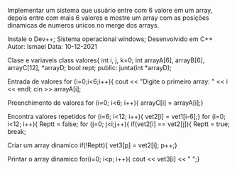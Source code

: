 Implementar um sistema que usuário entre com 6 valore em um array, depois entre com mais 6 valores e mostre um array com as posições dinamicas de numeros unicos no merge dos arrays.

Instale o Dev++; Sistema operacional windows; Desenvolvido em C++ Autor: Ismael Data: 10-12-2021

  Clase e variaveis
      class valores{
      int i, j, k=0;
      int arrayA[6], arrayB[6], arrayC[12], *arrayD;
      bool rept;
      public:
      junta(int *arrayD);
 
 Entrada de valores
    for (i=0;i<6;i++){
    cout << "Digite o primeiro array: " << i << endl;
        cin >> arrayA[i];
 
 Preenchimento de valores
   for (i=0; i<6; i++){
    arrayC[i] = arrayA[i];}
 
 Encontra valores repetidos 
    for (i=6; i<12; i++){
    vet2[i] = vet1[i-6];}
    for (i=0; i<12; i++){
        Reptt = false;
        for (j=0; j<i;j++){
            if(vet2[i] == vet2[j]){
                Reptt = true;
                break;
 
 Criar um array dinamico
    if(!Reptt){
    vet3[p] = vet2[i];
    p++;}

Printar o array dinamico
  for(i=0; i<p; i++){
    cout << vet3[i] << " ";}
